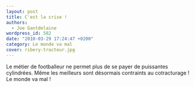 ```yaml
---
layout: post
title: C'est la crise !
authors:
  - Joe Gantdelaine
wordpress_id: 582
date: "2010-03-29 17:24:47 +0200"
category: Le monde va mal
cover: ribery-tracteur.jpg
---
```


Le métier de footballeur ne permet plus de se payer de puissantes cylindrées.
Même les meilleurs sont désormais contraints au cotracturage ! Le monde va mal !
